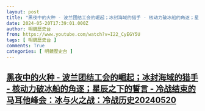 ```yaml
---
layout: post
title: "黑夜中的火种 - 波兰团结工会的崛起；冰封海域的猎手 - 核动力破冰船的角逐；星辰之下的誓言 - 冷战结束的马耳他峰会：冰与火之战：冷战历史20240520"
date: 2024-05-20T17:39:01.000Z
author: 明鏡歷史台
from: https://www.youtube.com/watch?v=I22_CyEGY5U
tags: [ 明鏡歷史台 ]
comments: True
categories: [ 明鏡歷史台 ]
---
```

<!--1716226741000-->
[黑夜中的火种 - 波兰团结工会的崛起；冰封海域的猎手 - 核动力破冰船的角逐；星辰之下的誓言 - 冷战结束的马耳他峰会：冰与火之战：冷战历史20240520](https://www.youtube.com/watch?v=I22_CyEGY5U)
------

<div>

</div>
